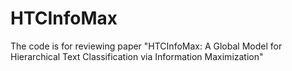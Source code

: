 # HTCInfoMax
The code is for reviewing paper "HTCInfoMax: A Global Model for Hierarchical Text Classification via Information Maximization"
